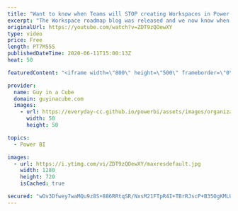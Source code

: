 ```yaml
---
title: "Want to know when Teams will STOP creating Workspaces in Power BI???"
excerpt: "The Workspace roadmap blog was released and we now know when Teams will stop creating workspaces in Power BI! Adam breaks down all the info.  Blog: https://powerbi.microsoft.com/en-us/blog/roadmap-update-whats-next-for-the-new-workspace-experience-upgrade-in-the-coming-months/  📢 Become a member: https://guyinacu.be/membership"
originalUrl: https://youtube.com/watch?v=ZDT9zQOewXY
type: video
price: Free
length: PT7M55S
publishedDateTime: 2020-06-11T15:00:13Z
heat: 50

featuredContent: "<iframe width=\"800\" height=\"500\" frameborder=\"0\" src=\"https://www.youtube.com/embed/ZDT9zQOewXY\" allow=\"accelerometer; autoplay; encrypted-media; gyroscope; picture-in-picture\" allowfullscreen></iframe>"

provider:
  name: Guy in a Cube
  domain: guyinacube.com
  images:
    - url: https://everyday-cc.github.io/powerbi/assets/images/organizations/guyinacube.com-50x50.jpg
      width: 50
      height: 50

topics:
  - Power BI

images:
  - url: https://i.ytimg.com/vi/ZDT9zQOewXY/maxresdefault.jpg
    width: 1280
    height: 720
    isCached: true

secured: "wOv3Dfwey7waMQu9z8S+886RRtqSR/NxsM21FTpR4I+TBrRJscP+B35OgKMLUjGMbrQmqe9/AE9ytRWHmW42hvlhWJXlnND0IhHv7jlNaI0+jfDQbvUVmmClxZp3kynnlDTvfbth5KZOV0Ss3oCTpHkLzLe83X4UT5WVFaW1mhG+/54bLtK+zoRn/548cLyDJUxQ38DKNLYwlnS8z01i0BAYqUwNePCsm+AoKONqFoqjfjk7aRJc7XC6ait3YtRRvt6XKRErM6flDc6Vge8IJJTjFI776RGxi1LXVw9rT5seEww04Vi4d9+SFiuNzhoX7/HffCjDYr6rFb3fHpvlzqCWOEsNM6JvzvyNWKRjYBlQ30l9gAwLS43B30I2Aan3gMYYWVgrz7EQM+fmfqUNpA3VusacuQ4RlPnCD7HiRdw=;nT0k4EZXiyED6F40fuMg+Q=="
---
```


